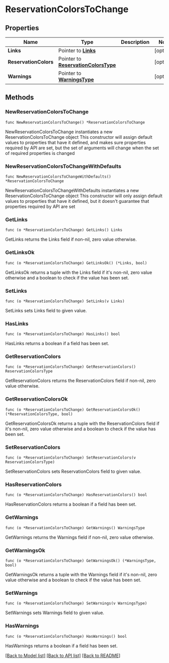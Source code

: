 # ReservationColorsToChange

## Properties

Name | Type | Description | Notes
------------ | ------------- | ------------- | -------------
**Links** | Pointer to [**Links**](Links.md) |  | [optional] 
**ReservationColors** | Pointer to [**ReservationColorsType**](ReservationColorsType.md) |  | [optional] 
**Warnings** | Pointer to [**WarningsType**](WarningsType.md) |  | [optional] 

## Methods

### NewReservationColorsToChange

`func NewReservationColorsToChange() *ReservationColorsToChange`

NewReservationColorsToChange instantiates a new ReservationColorsToChange object
This constructor will assign default values to properties that have it defined,
and makes sure properties required by API are set, but the set of arguments
will change when the set of required properties is changed

### NewReservationColorsToChangeWithDefaults

`func NewReservationColorsToChangeWithDefaults() *ReservationColorsToChange`

NewReservationColorsToChangeWithDefaults instantiates a new ReservationColorsToChange object
This constructor will only assign default values to properties that have it defined,
but it doesn't guarantee that properties required by API are set

### GetLinks

`func (o *ReservationColorsToChange) GetLinks() Links`

GetLinks returns the Links field if non-nil, zero value otherwise.

### GetLinksOk

`func (o *ReservationColorsToChange) GetLinksOk() (*Links, bool)`

GetLinksOk returns a tuple with the Links field if it's non-nil, zero value otherwise
and a boolean to check if the value has been set.

### SetLinks

`func (o *ReservationColorsToChange) SetLinks(v Links)`

SetLinks sets Links field to given value.

### HasLinks

`func (o *ReservationColorsToChange) HasLinks() bool`

HasLinks returns a boolean if a field has been set.

### GetReservationColors

`func (o *ReservationColorsToChange) GetReservationColors() ReservationColorsType`

GetReservationColors returns the ReservationColors field if non-nil, zero value otherwise.

### GetReservationColorsOk

`func (o *ReservationColorsToChange) GetReservationColorsOk() (*ReservationColorsType, bool)`

GetReservationColorsOk returns a tuple with the ReservationColors field if it's non-nil, zero value otherwise
and a boolean to check if the value has been set.

### SetReservationColors

`func (o *ReservationColorsToChange) SetReservationColors(v ReservationColorsType)`

SetReservationColors sets ReservationColors field to given value.

### HasReservationColors

`func (o *ReservationColorsToChange) HasReservationColors() bool`

HasReservationColors returns a boolean if a field has been set.

### GetWarnings

`func (o *ReservationColorsToChange) GetWarnings() WarningsType`

GetWarnings returns the Warnings field if non-nil, zero value otherwise.

### GetWarningsOk

`func (o *ReservationColorsToChange) GetWarningsOk() (*WarningsType, bool)`

GetWarningsOk returns a tuple with the Warnings field if it's non-nil, zero value otherwise
and a boolean to check if the value has been set.

### SetWarnings

`func (o *ReservationColorsToChange) SetWarnings(v WarningsType)`

SetWarnings sets Warnings field to given value.

### HasWarnings

`func (o *ReservationColorsToChange) HasWarnings() bool`

HasWarnings returns a boolean if a field has been set.


[[Back to Model list]](../README.md#documentation-for-models) [[Back to API list]](../README.md#documentation-for-api-endpoints) [[Back to README]](../README.md)


